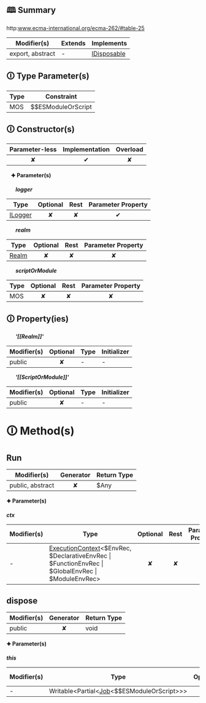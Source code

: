 ## &#128366; Summary

http:www.ecma-international.org/ecma-262/#table-25

| Modifier(s)                            | Extends                      | Implements                                    |
|----------------------------------------|------------------------------|-----------------------------------------------|
| export, abstract | - | [IDisposable](https://hamedfathi.gitbook.io/aurelia-2-doc-api/kernel/interface/interfaces/idisposable) |

## &#128712; Type Parameter(s)

| Type | Constraint         |
| ---- | ------------------ |
| MOS  | $$ESModuleOrScript |

## &#128712; Constructor(s)

| Parameter-less                         | Implementation                          | Overload                          |
|:--------------------------------------:|:---------------------------------------:|:---------------------------------:|
| ✘ | ✔ | ✘ |

&nbsp;&nbsp; **&#128966; Parameter(s)**

&nbsp;&nbsp;&nbsp;&nbsp;&nbsp; _**logger**_

| Type                        | Optional                           | Rest                          | Parameter Property                          |
|-----------------------------|:----------------------------------:|:-----------------------------:|:-------------------------------------------:|
| [ILogger](https://hamedfathi.gitbook.io/aurelia-2-doc-api/kernel/interface/logger/ilogger) | ✘  | ✘ | ✔ |

&nbsp;&nbsp;&nbsp;&nbsp;&nbsp; _**realm**_

| Type                        | Optional                           | Rest                          | Parameter Property                          |
|-----------------------------|:----------------------------------:|:-----------------------------:|:-------------------------------------------:|
| [Realm](https://hamedfathi.gitbook.io/aurelia-2-doc-api/aot/vm/class/realm/realm) | ✘  | ✘ | ✘ |

&nbsp;&nbsp;&nbsp;&nbsp;&nbsp; _**scriptOrModule**_

| Type                        | Optional                           | Rest                          | Parameter Property                          |
|-----------------------------|:----------------------------------:|:-----------------------------:|:-------------------------------------------:|
| MOS | ✘  | ✘ | ✘ |

## &#128712; Property(ies)

&nbsp;&nbsp;&nbsp;&nbsp;&nbsp; _**'[[Realm]]'**_

| Modifier(s)                               | Optional                           | Type                        | Initializer                       |
|-------------------------------------------|:----------------------------------:|-----------------------------|-----------------------------------|
| public | ✘ | - | - |

&nbsp;&nbsp;&nbsp;&nbsp;&nbsp; _**'[[ScriptOrModule]]'**_

| Modifier(s)                               | Optional                           | Type                        | Initializer                       |
|-------------------------------------------|:----------------------------------:|-----------------------------|-----------------------------------|
| public | ✘ | - | - |

# &#128712; Method(s)

## Run

| Modifier(s)                              | Generator                          | Return Type                       |
|------------------------------------------|:----------------------------------:|-----------------------------------|
| public, abstract | ✘ | $Any |

**&#128966; Parameter(s)**

_**ctx**_

| Modifier(s)                              | Type                        | Optional                           | Rest                          | Parameter Property                          | Initializer                       |
|------------------------------------------|-----------------------------|:----------------------------------:|:-----------------------------:|:-------------------------------------------:|-----------------------------------|
| - | [ExecutionContext](https://hamedfathi.gitbook.io/aurelia-2-doc-api/aot/vm/class/realm/executioncontext)&lt;$EnvRec, $DeclarativeEnvRec &#124; $FunctionEnvRec &#124; $GlobalEnvRec &#124; $ModuleEnvRec&gt; | ✘  | ✘ | ✘ | - |

## dispose

| Modifier(s)                              | Generator                          | Return Type                       |
|------------------------------------------|:----------------------------------:|-----------------------------------|
| public | ✘ | void |

**&#128966; Parameter(s)**

_**this**_

| Modifier(s)                              | Type                        | Optional                           | Rest                          | Parameter Property                          | Initializer                       |
|------------------------------------------|-----------------------------|:----------------------------------:|:-----------------------------:|:-------------------------------------------:|-----------------------------------|
| - | Writable&lt;Partial&lt;[Job](https://hamedfathi.gitbook.io/aurelia-2-doc-api/aot/vm/class/job/job)&lt;$$ESModuleOrScript&gt;&gt;&gt; | ✘  | ✘ | ✘ | - |
